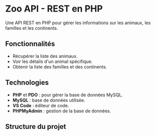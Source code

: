 # Zoo API - REST en PHP

Une API REST en PHP pour gérer les informations sur les animaux, les familles et les continents.

## Fonctionnalités

- Récupérer la liste des animaux.
- Voir les détails d'un animal spécifique.
- Obtenir la liste des familles et des continents.

## Technologies

- **PHP** et **PDO** : pour gérer la base de données MySQL.
- **MySQL** : base de données utilisée.
- **VS Code** : éditeur de code.
- **PHPMyAdmin** : gestion de la base de données.

## Structure du projet

